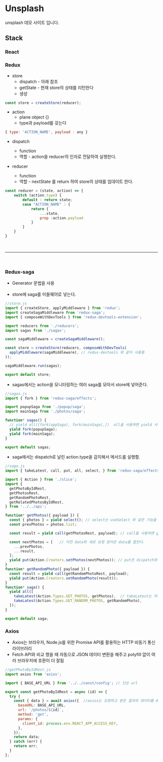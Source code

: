 

Unsplash
=================

unsplash 데모 사이트 입니다.

## Stack

### React

### Redux

* store
  * dispatch - 아래 참조
  * getState - 현재 store의 상태를 리턴한다
  * 생성
```javascript
const store = createStore(reducer);
```

* action 
  * plane object {}
  * type과 payload를 갖는다
 ```javascript
{ type: 'ACTION_NAME', payload : any }
```
* dispatch
  * function
  * 역할 - action을 reducer의 인자로 전달하여 실행한다.

* reducer 
  * function
  * 역할 - nextState 를 return 하여 store의 상태를 업데이트 한다.
```javascript
const reducer = (state, action) => {
    switch (action.type) {
        default : return state;
        case "ACTION_NAME" : {
            return {
                ...state,
                prop :action.payload
            }
        }
    }
}
```
<br/>

***

<br/>


### Redux-saga
- Generator 문법을 사용
<br/><br/>
- store에 saga를 미들웨어로 넣는다.
```javascript
//store.js
import { createStore, applyMiddleware } from 'redux';
import createSagaMiddleware from 'redux-saga';
import { composeWithDevTools } from 'redux-devtools-extension';

import reducers from './reducers';
import sagas from './sagas';

const sagaMiddleware = createSagaMiddleware();

const store = createStore(reducers, composeWithDevTools(
  applyMiddleware(sagaMiddleware), // redux-devtools 와 같이 사용중
));

sagaMiddleware.run(sagas);

export default store;

```
- sagas에서는 action을 모니터링하는 여러 saga를 모아서 store에 넣어준다.
```javascript
//sagas.js
import { fork } from 'redux-saga/effects';

import popupSaga from './popup/saga';
import mainSaga from './photos/saga';

function* sagas() {
  // yield all([fork(appSaga), fork(mainSaga),])  all을 사용하면 yield 사용을 줄일 수 있음
  yield fork(popupSaga);
  yield fork(mainSaga);
}

export default sagas;

```
- saga에서는 dispatch로 날린 action.type을 감지해서 메서드를 실행함. 
```javascript
//saga.js
import { takeLatest, call, put, all, select, } from 'redux-saga/effects'; // saga에서 사용할 수 있는 여러 기능들

import { Action } from './slice';
import {
  getPhotoByIdRest,
  getPhotosRest,
  getRandomPhotoRest,
  getRelatedPhotosByIdRest,
} from '../../api';

function* getPhotos({ payload }) {
  const { photos } = yield select(); // select는 useSelect 와 같은 기능을 함.
  const prevPhotos = photos.list;

  const result = yield call(getPhotosRest, payload); // call을 사용하면 getPhotosRest 함수에 payload를 인자로 넣어서 실행함.

  const nextPhotos = [   // 이전 data와 새로 요청 받아온 data를 합친다.
    ...prevPhotos,
    ...result,
  ];
  yield put(Action.Creators.setPhotos(nextPhotos)); // put은 dispatch와 같은 기능을 함.
}
function* getRandomPhoto({ payload }) {
  const result = yield call(getRandomPhotoRest, payload);
  yield put(Action.Creators.setRandomPhoto(result));
}
function* saga() {
  yield all([
    takeLatest(Action.Types.GET_PHOTOS, getPhotos),  // takeLatest는 마지막으로 발생된 리퀘스트의 응답만 처리함. 모든 리퀘스트를 처리하고 싶다면 takeEvery 사용.
    takeLatest(Action.Types.GET_RANDOM_PHOTOS, getRandomPhoto),
  ]);
}

export default saga;
```


### Axios
- Axios는 브라우저, Node.js를 위한 Promise API를 활용하는 HTTP 비동기 통신 라이브러리
- Fetch API와 비교 했을 때 자동으로 JSON 데이터 변환을 해주고 polyfill 없이 여러 브라우저에 호환이 더 잘됨

```javascript
//getPhotoByIdRest.js
import axios from 'axios';

import { BASE_API_URL } from '../../const/config'; // 단순 url

export const getPhotoByIdRest = async (id) => {
  try {
    const { data } = await axios({  //axios는 요청하고 받은 결과의 데이터를 data로 담아오기 때문에 구조분해할당 해서 받아옴
      baseURL: BASE_API_URL,
      url: `/photos/${id}`,
      method: 'get',
      params: {
        client_id: process.env.REACT_APP_ACCESS_KEY,
      },
    });
    return data;
  } catch (err) {
    return err;
  }
};
```

